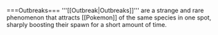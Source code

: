 ===Outbreaks===
'''[[Outbreak|Outbreaks]]''' are a strange and rare phenomenon that attracts [[Pokemon]] of the same species in one spot, sharply boosting their spawn for a short amount of time.
